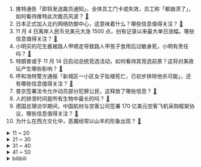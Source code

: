 1. 推特通告「即将发送裁员通知」，全体员工门卡或失效，员工称「都崩溃了」，如何看待推特此次裁员风波？ [:link:](https://www.zhihu.com/question/564630789)
2. 日本正式加入北约网络防御中心，这意味着什么？哪些信息值得关注？ [:link:](https://www.zhihu.com/question/564642737)
3. 11 月 4 日离岸人民币兑美元大涨 1500 点，创有记录以来最大单日涨幅，哪些信息值得关注？ [:link:](https://www.zhihu.com/question/564665889)
4. 小明买的花生酱被路人甲顺走导致路人甲孩子食用后过敏身死，小明有责任吗？ [:link:](https://www.zhihu.com/question/564243735)
5. 特朗普或于 11 月 14 日启动总统竞选活动，如何看待其竞选前景？这将对美政坛产生哪些影响？ [:link:](https://www.zhihu.com/question/564667014)
6. 呼和浩特警方通报「新城区一小区女子坠楼死亡，已初步排除他杀可能」，还有哪些信息值得关注？ [:link:](https://www.zhihu.com/question/564776835)
7. 普京签署法令允许动员部分犯罪公民，这释放了哪些信息？ [:link:](https://www.zhihu.com/question/564665363)
8. 人的排泄时间是所有生物中最长的吗？ [:link:](https://www.zhihu.com/question/564006096)
9. 德国总理访华期间，中国航材与空客公司签署 170 亿美元空客飞机采购框架协议，哪些信息值得关注？ [:link:](https://www.zhihu.com/question/564646107)
10. 为什么在西方文化中，恶魔经常以山羊的形象出现？ [:link:](https://www.zhihu.com/question/19742967)
<details>
<summary>11 ~ 20</summary>

11. 我儿子在学校开通了“代写作业”的业务，还赚了一些零食和钱，遭到了老师的严厉批评，我应该怎么劝慰他？ [:link:](https://www.zhihu.com/question/564251445)
12. 鱼是饿不死的都是撑死的，这句话是真的吗？ [:link:](https://www.zhihu.com/question/531704430)
13. 同样体型的螳螂可以吊打所有地球已知动物吗? [:link:](https://www.zhihu.com/question/343476542)
14. 如何评价2022年11月三星杯，韩国女棋手崔精连胜一力辽、杨鼎新、卞相壹等中日韩男棋手，闯入决赛？ [:link:](https://www.zhihu.com/question/564629455)
15. 你从哪个时刻开始觉得自己需要努力了？ [:link:](https://www.zhihu.com/question/564625897)
16. 中国台湾第三季度 GDP 年率初值 4.1% ，这一数据说明了什么？ [:link:](https://www.zhihu.com/question/563107177)
17. 压疮两小时就可以产生，为什么平时读书考试坐这么久都没事? [:link:](https://www.zhihu.com/question/559036956)
18. 如何评价新版「仙剑奇侠传」《仙剑》的预告？ [:link:](https://www.zhihu.com/question/564399311)
19. S12 全球总决赛 Faker 如果夺冠了，你觉得他选哪位英雄的皮肤最有故事性？ [:link:](https://www.zhihu.com/question/563992682)
20. 47 岁男子涉嫌路边猥亵未成年少女已被抓获，该男子将面临什么处罚？ [:link:](https://www.zhihu.com/question/564597735)
</details>
<details>
<summary>21 ~ 30</summary>

21. 这个世界存在外星人吗？ [:link:](https://www.zhihu.com/question/551060476)
22. 双十一期间是11.11当天的价格最便宜，还是说这期间的某一天最便宜？ [:link:](https://www.zhihu.com/question/66550652)
23. 现在什么邮箱比较好用？Gmail、Outlook、Hotmail 和163、QQ 邮箱怎么比较？ [:link:](https://www.zhihu.com/question/21270568)
24. 第一个让你感到真正恐惧的电子游戏是什么？为什么？ [:link:](https://www.zhihu.com/question/359151542)
25. 崔精力克卞相壹，成为首位登上围棋世界大赛决赛舞台的女子棋手，如何评价她的表现？ [:link:](https://www.zhihu.com/question/564627608)
26. 如何评价《一年一度喜剧大赛》第二季第六期中少爷和我的作品《警察和我》？ [:link:](https://www.zhihu.com/question/564651545)
27. 如何提升文笔水平、改善语句逻辑性？ [:link:](https://www.zhihu.com/question/451339370)
28. 《海贼王》里，鱼人的力量天生是人类是十倍，为什么没有出现过将皇级别的强者？ [:link:](https://www.zhihu.com/question/338862408)
29. 今天是世界海啸日，海啸到底有多恐怖？ [:link:](https://www.zhihu.com/question/277466825)
30. 初一初二没学好，初三学还来得及吗？ [:link:](https://www.zhihu.com/question/564060550)
</details>
<details>
<summary>31 ~ 40</summary>

31. 五部门联合发布《个人养老金实施办法》，有哪些信息值得关注？具有哪些积极意义？ [:link:](https://www.zhihu.com/question/564610144)
32. 泽连斯基称若普京参加 G20 峰会，乌方不会出席，释放哪些信息？ [:link:](https://www.zhihu.com/question/564594333)
33. 颜宁宣布即将辞去普林斯顿大学教职，到深圳创立医学科学院，可能会给行业带来哪些积极影响？ [:link:](https://www.zhihu.com/question/563949692)
34. 如何看待 NBA 球星欧文因分享「反犹」电影被篮网宣布停薪禁赛？哪些信息值得注意？ [:link:](https://www.zhihu.com/question/564591262)
35. 如何评价《光与夜之恋》新活动「奈特兰王国」所放出的 PV「欲海狂澜」？ [:link:](https://www.zhihu.com/question/564392974)
36. 如何看待文字讨好症「讨好」的姿态，会对自身带来哪些影响？为什么我们的社交变成了现在这样的局面？ [:link:](https://www.zhihu.com/question/564408360)
37. 为什么现在仙侠剧越来越难看了？ [:link:](https://www.zhihu.com/question/293435097)
38. 为什么有人格外重视厨房的装修，厨房在当代家居中是否还有举足轻重的重要性？ [:link:](https://www.zhihu.com/question/562905064)
39. 第五届进博会于 11 月 5 日至 10 日在上海举办，这届进博会有哪些变化？哪些产品让你眼前一亮？ [:link:](https://www.zhihu.com/question/564336957)
40. 11 月起多地核酸检测收费，多人混检最低 3 元/人次，哪些信息值得关注？ [:link:](https://www.zhihu.com/question/564776780)
</details>
<details>
<summary>41 ~ 50</summary>

41. 如何看待共享单车实行「驾照分」机制，被扣至 0 分将被纳入黑名单？将对相关市场带来哪些影响？ [:link:](https://www.zhihu.com/question/564584760)
42. 美国 2 年期国债收益率异动暴涨，迅速走高 50 个基点升破 5.1% ，发生了什么？ [:link:](https://www.zhihu.com/question/564415876)
43. 2023 国考报名人数突破 250 万为近十年之最，北京地区职位报名人数最多，如何看待今年的报考数据？ [:link:](https://www.zhihu.com/question/564583731)
44. 联大连续第30次通过决议要求美国停止对古巴的封锁，美国为何拒不执行联大决议？还有哪些信息值得关注？ [:link:](https://www.zhihu.com/question/564627499)
45. 美方首次承认有美国军事人员进入乌克兰境内，释放了哪些信号？美国会直接介入俄乌冲突吗？ [:link:](https://www.zhihu.com/question/564369823)
46. 朔尔茨率「豪华」经贸代表团访华，多位德企高管随行，此行对双边贸易产生哪些影响？为中德经济带来哪些机遇？ [:link:](https://www.zhihu.com/question/564443489)
47. 我要怎样「哄」我女朋友开心才不会让她觉得我是在敷衍她? [:link:](https://www.zhihu.com/question/563796789)
48. 为什么我觉得狼给人的压迫感大于老虎和狮子？ [:link:](https://www.zhihu.com/question/433957145)
49. 《王者荣耀》哪个打野手残可以玩? [:link:](https://www.zhihu.com/question/559118409)
50. 高考一轮复习该不该跟随老师？ [:link:](https://www.zhihu.com/question/277615774)
</details><details>
<summary>bilibili</summary>

1. CSGO玉麒麟本麟上线 [:link:](//www.bilibili.com/video/BV1kG411A75E)
2. 海澜之家空中变装 [:link:](//www.bilibili.com/video/BV1eg41167nC)
3. 原神尘歌壶花海秋千免费复制码，点击领取 [:link:](//www.bilibili.com/video/BV1ge4y1t7RV)
4. 扫码点餐默认勾选“餐具费”？我的钱包不能我做主？ [:link:](//www.bilibili.com/video/BV1dP4y1m7XD)
5. 【罗翔】“网课爆破”犯了什么法？ [:link:](//www.bilibili.com/video/BV1584y1v7AH)
6. 喝醉后的行为有多离谱？我们把自己灌醉后记录了下来 [:link:](//www.bilibili.com/video/BV19e4y1y7HV)
7. 谁是斯诺登的老前辈？【硬核狠人42】 [:link:](//www.bilibili.com/video/BV1QV4y1g7qH)
8. 自律真的会让我变得闪闪发光 [:link:](//www.bilibili.com/video/BV1FG411P7EF)
9. 【花样滑冰】| 约尔花滑 ❤ 纵享丝滑 [:link:](//www.bilibili.com/video/BV1zm4y1c7qx)
10. ⚡️ 小 老 鼠 也 很 可 爱 ⚡️ [:link:](//www.bilibili.com/video/BV1xG4y1h7Kj)
<details>
<summary>11 ~ 20</summary>

11. 摆！ [:link:](//www.bilibili.com/video/BV1Re4y1y7Tf)
12. 用恐怖片的方式打开购物节 [:link:](//www.bilibili.com/video/BV1iG411c79s)
13. 【新 概 念 运 镜】 [:link:](//www.bilibili.com/video/BV1E8411h7oe)
14. 【原神】草神纳西妲武器伤害期望对比+圣遗物选择，流浪乐章再次证明了自己（魔导绪论是把好武器诶 [:link:](//www.bilibili.com/video/BV1kD4y147fA)
15. 《原神》过场动画-「布耶尔最初的贤者」 [:link:](//www.bilibili.com/video/BV1yV4y1371t)
16. 你 这 是 玩 命 [:link:](//www.bilibili.com/video/BV18v4y1D7vG)
17. 在素食主义者面前跪着吃炸鸡，他好虔诚，我哭死 [:link:](//www.bilibili.com/video/BV1gg41167CZ)
18. “我肯定在几百年前就判过你刑” [:link:](//www.bilibili.com/video/BV1SP411A7Lv)
19. 因为淋过雨，所以要把他的伞撕的稀巴烂。 [:link:](//www.bilibili.com/video/BV16t4y1M7W7)
20. 五 花 肉 天 花 板 [:link:](//www.bilibili.com/video/BV1zg41167qk)
</details>
<details>
<summary>21 ~ 30</summary>

21. 是时候让舍友懂得如何做一个合格的大学生了 [:link:](//www.bilibili.com/video/BV1Xd4y1k7Je)
22. 【warma】做这种视频有什么意义？【沃玛的生活/第八期】 [:link:](//www.bilibili.com/video/BV1g84y1q7AC)
23. 全网跑的最快的纸箱狗 [:link:](//www.bilibili.com/video/BV16D4y147dY)
24. 【原神】劫波莲速刷路线（懒人拍照版）【小草神纳西妲突破材料】 [:link:](//www.bilibili.com/video/BV1f84y1i7e8)
25. “喜欢这种氛围感，雨声很大内心却很平静～” [:link:](//www.bilibili.com/video/BV1dR4y1Q7vZ)
26. 那一夜 我复盘了好久 [:link:](//www.bilibili.com/video/BV1PW4y147cK)
27. 【明日方舟】尝试剪一种很新的东西 [:link:](//www.bilibili.com/video/BV1nv4y1D7A3)
28. 开服3年老玩家，当我看了方舟动画第1集后...... [:link:](//www.bilibili.com/video/BV1xt4y1M73y)
29. “当年星爷的这部电影，现在回头看看真是细节满满！” [:link:](//www.bilibili.com/video/BV1uV4y137rX)
30. 美国的切尔西到底能不能踩？ [:link:](//www.bilibili.com/video/BV11d4y1c7R1)
</details>
<details>
<summary>31 ~ 40</summary>

31. 赏～ [:link:](//www.bilibili.com/video/BV1Bd4y1c7s7)
32. 觉醒年代细节有多疯狂？群演大爷临场发挥一句话，导演泪洒片场 [:link:](//www.bilibili.com/video/BV1AW4y177FW)
33. 花2000元买个18斤石斑鱼头，做成剁椒鱼头，一口下去惊艳了！ [:link:](//www.bilibili.com/video/BV1Ld4y1C7PT)
34. 当时的我尴尬的甚至可以用脚趾头扣出三室一厅！ [:link:](//www.bilibili.com/video/BV1LP4y1U74J)
35. 【原神】看好了，小草神是这样玩的！ [:link:](//www.bilibili.com/video/BV1ZV4y1g7D2)
36. 342颗纠缠之缘，大战草神池！ [:link:](//www.bilibili.com/video/BV19e4y1y7M6)
37. 发生踩踏事故，到底该用什么自救姿态 [:link:](//www.bilibili.com/video/BV1mY411f7vt)
38. 10元工地盒饭历史大亏损，没人买了！！ [:link:](//www.bilibili.com/video/BV1it4y1M7Cb)
39. 心理学大师教你如何用多巴胺自律上瘾？ [:link:](//www.bilibili.com/video/BV1iG4y1b7Np)
40. 异地多年终于在村里办了婚礼，老公竟当场挑衅老丈人！ [:link:](//www.bilibili.com/video/BV1Yg41167jJ)
</details>
<details>
<summary>41 ~ 50</summary>

41. 猫猫怎么可以这么倒霉！ [:link:](//www.bilibili.com/video/BV15P4y1m7r9)
42. 法语版《爱人错过》？ [:link:](//www.bilibili.com/video/BV1xe4y1t78Y)
43. 偷偷整蛊女友一整天！被发现后她居然… [:link:](//www.bilibili.com/video/BV1z84y1i75h)
44. 猫德学院大战狮子猫家族之空调外机大捷 [:link:](//www.bilibili.com/video/BV1XG411A7j2)
45. 你管这叫刮刮乐？ [:link:](//www.bilibili.com/video/BV1wK411S7HU)
46. 当阿拉伯人来中国发大财 [:link:](//www.bilibili.com/video/BV1FG4y187JG)
47. 我证明！新闻里说的是事实！中国空间站真的就像搭积木一样 [:link:](//www.bilibili.com/video/BV1a8411Y7Go)
48. 【原神】劫波莲究极懒人拍照采集路线！拍照隔空取物！纳西妲突破材料劫波莲高效收集路线！ [:link:](//www.bilibili.com/video/BV1vm4y1c7zL)
49. 哪有什么恐怖故事，不过是吃人的礼教罢了「丝滑变装」 [:link:](//www.bilibili.com/video/BV12D4y147J1)
50. 无意间，翻抽屉发现一张五年前的底片，太棒了，学习#手机摄影 #我没选错 [:link:](//www.bilibili.com/video/BV17g41167sy)
</details>
<details>
<summary>51 ~ 60</summary>

51. 口译笔记1，你准备好了吗 [:link:](//www.bilibili.com/video/BV1AV4y137Ne)
52. 【半佛】恋爱不趁早，可能成祸害 [:link:](//www.bilibili.com/video/BV1Xe4y1s7WZ)
53. 全球十大女富豪，我看看有谁不想努力了？ [:link:](//www.bilibili.com/video/BV1XP4y1m7sD)
54. 【原神揭开】草神究竟强在哪？纳西妲全方位攻略 [:link:](//www.bilibili.com/video/BV11d4y1c7hV)
55. 草神金曲《草神Disco》 [:link:](//www.bilibili.com/video/BV1aY411f7mF)
56. 【小雅】一口气看完2022年网飞最新克苏鲁恐怖美剧《吉尔莫·德尔·托罗的奇思妙想》全集（珍奇柜） [:link:](//www.bilibili.com/video/BV12D4y147dh)
57. 这就是读书的意义吧！房琪一开口迷倒众生，董卿就是国泰民安 #娱乐播报台  #娱乐圈的那些事儿  #不属于你的永远都不是你的 [:link:](//www.bilibili.com/video/BV1pt4y1M7pq)
58. 今年最离谱的一餐！小伙买单差点哭了..... [:link:](//www.bilibili.com/video/BV12D4y147GS)
59. 他只是在害怕回到过去啊【原神/散兵】 [:link:](//www.bilibili.com/video/BV1eg411678i)
60. 鉴定网络热门二次元头像【阅片无数特别篇】 [:link:](//www.bilibili.com/video/BV1De4y147vA)
</details>
<details>
<summary>61 ~ 70</summary>

61. 谈 了 恋 爱 的 男 人 果 然 藏 不 住 事 啊 许 嵩 。 [:link:](//www.bilibili.com/video/BV1jd4y1C7aD)
62. 蓝色妖姬切尔西！不要给我丢垃圾！ [:link:](//www.bilibili.com/video/BV1vm4y1c7Rk)
63. 孙悟空全新单曲《悟·心》 [:link:](//www.bilibili.com/video/BV1oP4y1m7dL)
64. 【原神翻唱】草神为什么要无脑选择《精精爆》 [:link:](//www.bilibili.com/video/BV1dd4y1c7ZZ)
65. 雨天举着砖块站在路边，还会被溅一身水吗 [:link:](//www.bilibili.com/video/BV1Fe4y1m7CH)
66. 1920-2020 百年变迁，中国电影女性人物演化之美 [:link:](//www.bilibili.com/video/BV14d4y1c7DL)
67. 电影最TOP：阿汤哥是怎样炼成的？全网最全汤姆•克鲁斯盘点 [:link:](//www.bilibili.com/video/BV1vm4y1c7xh)
68. 星瞳新专《瞳》官方MV公开！ [:link:](//www.bilibili.com/video/BV1MW4y177ZG)
69. 【阿斗】王权和神权对决！放虎归山终害己？美剧史诗巨作《权力的游戏》第17期 [:link:](//www.bilibili.com/video/BV1x84y1q7GR)
70. 姬 斗 罗 [:link:](//www.bilibili.com/video/BV1Vm4y1c75f)
</details>
<details>
<summary>71 ~ 80</summary>

71. 外网沸腾！散兵冲上全球38国热搜榜！立绘点赞破历史记录！外网散兵厨过大年庆祝散兵实装！【快讯】 [:link:](//www.bilibili.com/video/BV1L14y1V7Nv)
72. 《 奇 怪 的 羊 咩 咩 增 加 了 》 [:link:](//www.bilibili.com/video/BV1ce411F7Bg)
73. 是什么让你突然努力 [:link:](//www.bilibili.com/video/BV1Cd4y1c7bv)
74. 起诉甲方爸爸 [:link:](//www.bilibili.com/video/BV1gd4y1C7W1)
75. 纳西妲的隐藏玩法 [:link:](//www.bilibili.com/video/BV1c84y1q7Mh)
76. 今天这顿局，老板的表现格外有排面。 [:link:](//www.bilibili.com/video/BV1oe4y1s7sz)
77. 大学老师查学生逃课新套路：反向签到 [:link:](//www.bilibili.com/video/BV1N8411h77b)
78. 这一次我只负责吃！ [:link:](//www.bilibili.com/video/BV1P14y1V7nJ)
79. 台州.新荣记  厨子探店¥990 [:link:](//www.bilibili.com/video/BV148411h7nC)
80. 德国室友: 真的栓Q! 我就没见过半杯就倒的中国小伙!! [:link:](//www.bilibili.com/video/BV1514y1V7Sh)
</details>
<details>
<summary>81 ~ 90</summary>

81. 展示下最近收藏的手表 [:link:](//www.bilibili.com/video/BV1384y1q7SY)
82. 我老婆好像在玩一种很新的东西? [:link:](//www.bilibili.com/video/BV1cd4y1w7Fk)
83. 不要尝试！！不要尝试！！不要尝试！！ [:link:](//www.bilibili.com/video/BV1te4y117CJ)
84. 这辈子都没见过这么多妖怪【万圣节人类图鉴】 [:link:](//www.bilibili.com/video/BV1i8411Y7Z4)
85. 小僵尸出没！ε-(´∀｀; )神的随波逐流～ [:link:](//www.bilibili.com/video/BV1Xe411G7t4)
86. 不远万里的跨国奔赴，盖瑞抛弃所有到中国追随黄芳莉 [:link:](//www.bilibili.com/video/BV1Ce4y1y7hi)
87. 探访全美排名第一，巨大牛肋骨三明治！！¥300一个什么体验？ [:link:](//www.bilibili.com/video/BV1QG411A7hb)
88. 旅行日记。 [:link:](//www.bilibili.com/video/BV1Kd4y1C7cx)
89. 《明日方舟》EP - Sentenced [:link:](//www.bilibili.com/video/BV1Ce4y1y7Ly)
90. “有人看段子，有人照镜子” [:link:](//www.bilibili.com/video/BV1jd4y1c7EQ)
</details>
<details>
<summary>91 ~ 100</summary>

91. 祝喜欢eva的你万圣节快乐 [:link:](//www.bilibili.com/video/BV1nP411w7Db)
92. 【原神】就是你想打魔神战争？ [:link:](//www.bilibili.com/video/BV1iP411w7Nb)
93. NASA、纳粹、麻省理工，火箭为何从东方升起？【钱学森上】【正经比比】 [:link:](//www.bilibili.com/video/BV1u14y1L7wg)
94. 对！22年年度最强五星！最精简的草神硬核攻略及抽取建议【原神】 [:link:](//www.bilibili.com/video/BV1Ze4y127NG)
95. 老师反向课堂签到 30秒就让5名逃课学生“暴露” [:link:](//www.bilibili.com/video/BV1CD4y147TP)
96. 一朵牡丹花入水就会融化？一道国色天香做法竟然这么复杂！ [:link:](//www.bilibili.com/video/BV1SP4y1m7GL)
97. 为了在MC还原百万奖牌！我拆掉它才发现背后藏着的一句话… [:link:](//www.bilibili.com/video/BV1TP4y1U7cT)
98. 当你跟老板一起聚餐！ [:link:](//www.bilibili.com/video/BV1Le4y1t7MJ)
99. 大家好，我是梁小龙，B站我来也，各位多多指教！ [:link:](//www.bilibili.com/video/BV1w14y157fD)
100. 我不理解 [:link:](//www.bilibili.com/video/BV1yV4y1g7Ly)
</details></details>